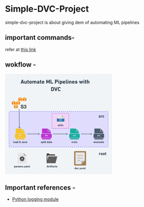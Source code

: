 # Simple-DVC-Project
simple-dvc-project is about giving dem of automating ML pipelines

## important commands-
refer at [this link](others/imp_commands.md)

## wokflow -
<img src="others/imgs/simple-workflow-01@2x.png" alt="workflow" width="70%">

## Important references -

* [Python logging module](https://docs.python.org/3/library/logging.html)